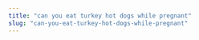 ```yaml
---
title: "can you eat turkey hot dogs while pregnant"
slug: "can-you-eat-turkey-hot-dogs-while-pregnant"
---
```


